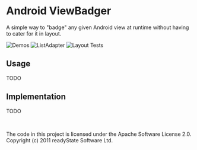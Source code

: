 Android ViewBadger
==================

A simple way to "badge" any given Android view at runtime without having to cater for it in layout.

![Demos](http://jeffgilfelt.com/viewbadger/badge1.png "Demos")
![ListAdapter](http://jeffgilfelt.com/viewbadger/badge2.png "ListAdapter")
![Layout Tests](http://jeffgilfelt.com/viewbadger/badge3.png "Layout Tests")

Usage
-----

TODO

Implementation
--------------

TODO

<br />

The code in this project is licensed under the Apache Software License 2.0.
<br />
Copyright (c) 2011 readyState Software Ltd.